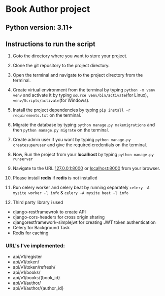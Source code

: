 # Book Author project

## Python version: 3.11+

## Instructions to run the script

1. Goto the directory where you want to store your project.
2. Clone the git repository to the project directory.
3. Open the terminal and navigate to the project directory from the terminal.
4. Create virtual environment from the terminal by typing ```python -m venv venv``` and activate it by typing `source venv/bin/activate`(for Linux), `venv/Scripts/activate`(for Windows).

5. Install the project dependencies by typing `pip install -r requirements.txt` on the terminal.
6. Migrate the database by typing `python manage.py makemigrations` and then `python manage.py migrate` on the terminal.
7. Create admin user if you want by typing `python manage.py createsuperuser` and give the required credentials on the terminal.
8. Now, Run the project from your **localhost** by typing `python manage.py runserver`
9. Navigate to the URL [127.0.0.1:8000](127.0.0.1:8000) or [localhost:8000](localhost:8000) from your browser.
10. Please install **redis** if **redis** is not installed
11. Run celery worker and celery beat by running separately `celery -A mysite worker -l info` & `celery -A mysite beat -l info`
12. Third party library i used
* django-restframewrok to create API
* django-cors-headers for cross origin sharing
* djangorestframework-simplejwt for creating JWT token authentication
* Celery for Background Task
* Redis for caching

### URL's I've implemented:
* api/v1/register
* api/v1/token/
* api/v1/token/refresh/
* api/v1/books/
* api/v1/books/{book_id}
* api/v1/author/
* api/v1/author/{author_id}